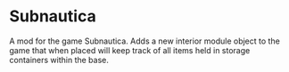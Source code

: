 # Subnautica
A mod for the game Subnautica. Adds a new interior module object to the game that when placed will keep track of all items held in storage containers within the base.
